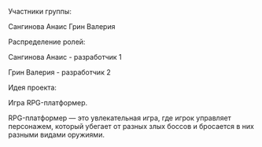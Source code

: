 Участники группы:


Сангинова Анаис
Грин Валерия

Распределение ролей:


Сангинова Анаис - разработчик 1

Грин Валерия - разработчик 2

Идея проекта:


Игра RPG-платформер.

RPG-платформер — это увлекательная игра, где игрок управляет персонажем, который убегает от разных злых боссов и бросается в них разными видами оружиями.


